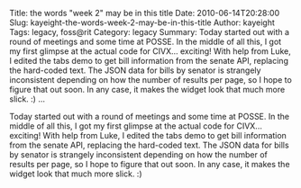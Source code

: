 Title: the words "week 2" may be in this title
Date: 2010-06-14T20:28:00
Slug: kayeight-the-words-week-2-may-be-in-this-title
Author: kayeight
Tags: legacy, foss@rit
Category: legacy
Summary: Today started out with a round of meetings and some time at POSSE. In the middle of all this, I got my first glimpse at the actual code for CIVX... exciting! With help from Luke, I edited the tabs demo to get bill information from the senate API, replacing the hard-coded text. The JSON data for bills by senator is strangely inconsistent depending on how the number of results per page, so I hope to figure that out soon. In any case, it makes the widget look that much more slick. :)   ... 

Today started out with a round of meetings and some time at POSSE. In the
middle of all this, I got my first glimpse at the actual code for CIVX...
exciting! With help from Luke, I edited the tabs demo to get bill information
from the senate API, replacing the hard-coded text. The JSON data for bills by
senator is strangely inconsistent depending on how the number of results per
page, so I hope to figure that out soon. In any case, it makes the widget look
that much more slick. :)

